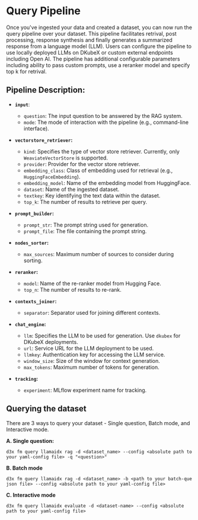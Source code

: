 # Query Pipeline
Once you've ingested your data and created a dataset, you can now run the query pipeline over your dataset. This pipeline facilitates retrival, post processing, response synthesis and finally generates a summarized response from a language model (LLM). Users can configure the pipeline to use locally deployed LLMs on DKubeX or custom external endpoints including Open AI. The pipeline has additional configurable parameters including ability to pass custom prompts, use a reranker model and specify top k for retrival.

## Pipeline Description:

- **`input`**:
    - `question`: The input question to be answered by the RAG system.
    - `mode`: The mode of interaction with the pipeline (e.g., command-line interface).

- **`vectorstore_retriever`:**
    - `kind`: Specifies the type of vector store retriever. Currently, only `WeaviateVectorStore` is supported.
    - `provider`: Provider for the vector store retriever.
    - `embedding_class`: Class of embedding used for retrieval (e.g., `HuggingFaceEmbedding`).
    - `embedding_model`: Name of the embedding model from HuggingFace.
    - `dataset`: Name of the ingested dataset.
    - `textkey`: Key identifying the text data within the dataset.
    - `top_k`: The number of results to retrieve per query.

- **`prompt_builder`:**
    - `prompt_str`: The prompt string used for generation.
    - `prompt_file`: The file containing the prompt string.

- **`nodes_sorter`:**
    - `max_sources`: Maximum number of sources to consider during sorting.

- **`reranker`:**
    - `model`: Name of the re-ranker model from Hugging Face.
    - `top_n`: The number of results to re-rank.

- **`contexts_joiner`:**
    - `separator`: Separator used for joining different contexts.

- **`chat_engine`:**
    - `llm`: Specifies the LLM to be used for generation. Use `dkubex` for DKubeX deployments.
    - `url`: Service URL for the LLM deployment to be used. 
    - `llmkey`: Authentication key for accessing the LLM service.
    - `window_size`: Size of the window for context generation.
    - `max_tokens`: Maximum number of tokens for generation.

- **`tracking`:**
    - `experiment`: MLflow experiment name for tracking.

## Querying the dataset 
There are 3 ways to query your dataset - Single question, Batch mode, and Interactive mode.

**A. Single question:**

```
d3x fm query llamaidx rag -d <dataset_name> --config <absolute path to your yaml-config file> -q "<question>"
```

**B. Batch mode**

```
d3x fm query llamaidx rag -d <dataset_name> -b <path to your batch-que json file> --config <absolute path to your yaml-config file>
```

**C. Interactive mode**

```
d3x fm query llamaidx evaluate -d <dataset-name> --config <absolute path to your yaml-config file>
```
